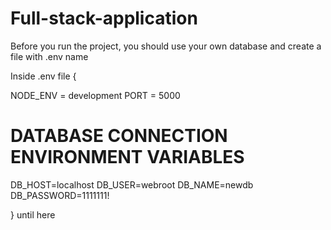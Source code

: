 # Full-stack-application



Before you run the project, you should use your own database and create a file with .env name

Inside .env file { 

NODE_ENV = development
PORT = 5000





# DATABASE CONNECTION ENVIRONMENT VARIABLES
DB_HOST=localhost
DB_USER=webroot
DB_NAME=newdb
DB_PASSWORD=1111111!



} until here







